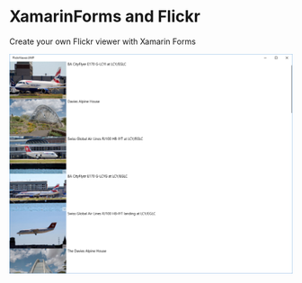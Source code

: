 
# XamarinForms and Flickr
Create your own Flickr viewer with Xamarin Forms

![Home Page UWP](https://github.com/erossini/XamarinFormsFlickr/blob/master/FlickrViewer/Screenshot/HomePage_UWP.PNG)
